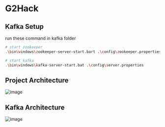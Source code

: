# G2Hack

## Kafka Setup
run these command in kafka folder
```bash
# start zookeeper
.\bin\windows\zookeeper-server-start.bart .\config\zookeeper.properties
```
```bash
# start kafka
.\bin\windows\kafka-server-start.bat .\config\server.properties
```

## Project Architecture
![image](https://github.com/Manoj-2702/G2Hack/assets/92267208/c6b9b71b-4540-45ab-b600-c4ede2bec064)

## Kafka Architecture
![image](https://github.com/Manoj-2702/G2Hack/assets/92267208/4ce38d65-ebe1-4a2f-8db8-ea07ac804fc9)

